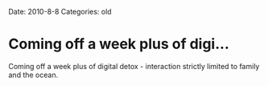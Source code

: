 Date: 2010-8-8
Categories: old

# Coming off a week plus of digi...

Coming off a week plus of digital detox - interaction strictly limited to family and the ocean.
